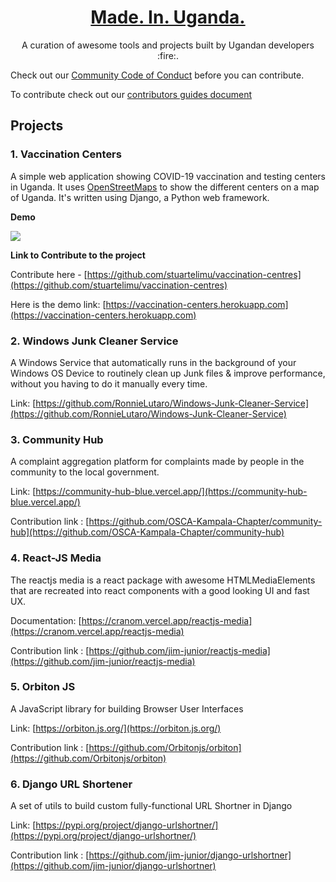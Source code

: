 <h1 align="center">
  <a href="#">
    Made. In. Uganda.
  </a>
</h1>
<p align="center">A curation of awesome tools and projects built by Ugandan developers :fire:.</p>

Check out our [Community Code of Conduct](https://github.com/oscakampala/made-in-uganda.git) before you can contribute.

To contribute check out our [contributors guides document](https://github.com/oscakampala/made-in-uganda/blob/main/CONTRIBUTING.md)

## Projects

### 1.  Vaccination Centers

A simple web application showing COVID-19 vaccination and testing centers in Uganda. It uses [OpenStreetMaps](https://openstreetmap.org/) to show the different centers on a map of Uganda. It's written using Django, a Python web framework.

**Demo**

![](https://github.com/stuartelimu/vaccination-centres/blob/master/docs/screenshot.png)

**Link to Contribute to the project**

Contribute here - [https://github.com/stuartelimu/vaccination-centres](https://github.com/stuartelimu/vaccination-centres)

Here is the demo link: [https://vaccination-centers.herokuapp.com](https://vaccination-centers.herokuapp.com)

### 2. Windows Junk Cleaner Service

A Windows Service that automatically runs in the background of your Windows OS Device to routinely clean up Junk files & improve performance, without you having to do it manually every time.

Link: [https://github.com/RonnieLutaro/Windows-Junk-Cleaner-Service](https://github.com/RonnieLutaro/Windows-Junk-Cleaner-Service)

### 3. Community Hub

A complaint aggregation platform for complaints made by people in the community to the local government.

Link: [https://community-hub-blue.vercel.app/](https://community-hub-blue.vercel.app/)

Contribution link : [https://github.com/OSCA-Kampala-Chapter/community-hub](https://github.com/OSCA-Kampala-Chapter/community-hub)

### 4. React-JS Media

The reactjs media is a react package with awesome HTMLMediaElements that are recreated into react components with a good looking UI and fast UX.

Documentation: [https://cranom.vercel.app/reactjs-media](https://cranom.vercel.app/reactjs-media)

Contribution link : [https://github.com/jim-junior/reactjs-media](https://github.com/jim-junior/reactjs-media)

### 5. Orbiton JS

A JavaScript library for building Browser User Interfaces
 
Link: [https://orbiton.js.org/](https://orbiton.js.org/)

Contribution link : [https://github.com/Orbitonjs/orbiton](https://github.com/Orbitonjs/orbiton)

### 6. Django URL Shortener

A set of utils to build custom fully-functional URL Shortner in Django
 
Link: [https://pypi.org/project/django-urlshortner/](https://pypi.org/project/django-urlshortner/)

Contribution link : [https://github.com/jim-junior/django-urlshortner](https://github.com/jim-junior/django-urlshortner)
